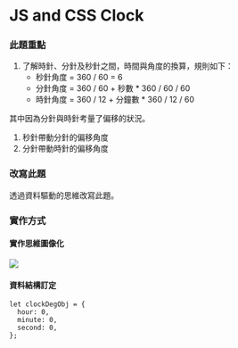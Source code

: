 # JS and CSS Clock

### 此題重點

1. 了解時針、分針及秒針之間，時間與角度的換算，規則如下：
    - 秒針角度 = 360 / 60 = 6 
    - 分針角度 = 360 / 60 + 秒數 * 360 / 60 / 60
    - 時針角度 = 360 / 12 + 分鐘數 * 360 / 12 / 60

其中因為分針與時針考量了偏移的狀況。

1. 秒針帶動分針的偏移角度
2. 分針帶動時針的偏移角度

### 改寫此題

透過資料驅動的思維改寫此題。

### 實作方式

#### 實作思維圖像化

![](https://i.imgur.com/F11j6vy.gif)

#### 資料結構訂定

```javascript=
let clockDegObj = {
  hour: 0, 
  minute: 0,
  second: 0,
};
```
